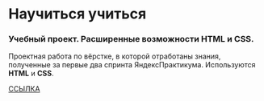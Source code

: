 # Научиться учиться

### Учебный проект. Расширенные возможности HTML и CSS.

Проектная работа по вёрстке, в которой отработаны знания, полученные за первые два спринта ЯндексПрактикума. Используются **HTML** и **CSS**. 
   
[ССЫЛКА](https://panfil0k.github.io/how-to-learn/index.html)